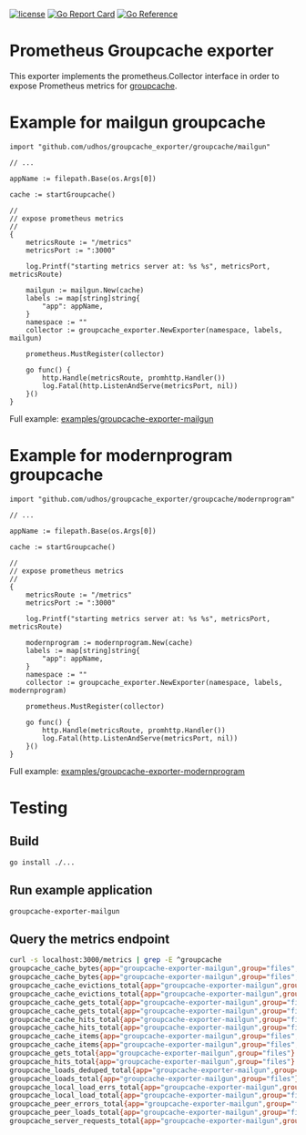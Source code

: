 [![license](http://img.shields.io/badge/license-MIT-blue.svg)](https://github.com/udhos/groupcache_exporter/blob/main/LICENSE)
[![Go Report Card](https://goreportcard.com/badge/github.com/udhos/groupcache_exporter)](https://goreportcard.com/report/github.com/udhos/groupcache_exporter)
[![Go Reference](https://pkg.go.dev/badge/github.com/udhos/groupcache_exporter.svg)](https://pkg.go.dev/github.com/udhos/groupcache_exporter)

# Prometheus Groupcache exporter

This exporter implements the prometheus.Collector interface in order to expose Prometheus metrics for [groupcache](https://github.com/golang/groupcache).

# Example for mailgun groupcache

```golang
import "github.com/udhos/groupcache_exporter/groupcache/mailgun"

// ...

appName := filepath.Base(os.Args[0])

cache := startGroupcache()

//
// expose prometheus metrics
//
{
    metricsRoute := "/metrics"
    metricsPort := ":3000"

    log.Printf("starting metrics server at: %s %s", metricsPort, metricsRoute)

    mailgun := mailgun.New(cache)
    labels := map[string]string{
        "app": appName,
    }
    namespace := ""
    collector := groupcache_exporter.NewExporter(namespace, labels, mailgun)

    prometheus.MustRegister(collector)

    go func() {
        http.Handle(metricsRoute, promhttp.Handler())
        log.Fatal(http.ListenAndServe(metricsPort, nil))
    }()
}
```

Full example: [examples/groupcache-exporter-mailgun](examples/groupcache-exporter-mailgun)

# Example for modernprogram groupcache

```golang
import "github.com/udhos/groupcache_exporter/groupcache/modernprogram"

// ...

appName := filepath.Base(os.Args[0])

cache := startGroupcache()

//
// expose prometheus metrics
//
{
    metricsRoute := "/metrics"
    metricsPort := ":3000"

    log.Printf("starting metrics server at: %s %s", metricsPort, metricsRoute)

    modernprogram := modernprogram.New(cache)
    labels := map[string]string{
        "app": appName,
    }
    namespace := ""
    collector := groupcache_exporter.NewExporter(namespace, labels, modernprogram)

    prometheus.MustRegister(collector)

    go func() {
        http.Handle(metricsRoute, promhttp.Handler())
        log.Fatal(http.ListenAndServe(metricsPort, nil))
    }()
}
```

Full example: [examples/groupcache-exporter-modernprogram](examples/groupcache-exporter-modernprogram)

# Testing

## Build

    go install ./...

## Run example application

    groupcache-exporter-mailgun

## Query the metrics endpoint

```bash
curl -s localhost:3000/metrics | grep -E ^groupcache
groupcache_cache_bytes{app="groupcache-exporter-mailgun",group="files",type="hot"} 0
groupcache_cache_bytes{app="groupcache-exporter-mailgun",group="files",type="main"} 2954
groupcache_cache_evictions_total{app="groupcache-exporter-mailgun",group="files",type="hot"} 0
groupcache_cache_evictions_total{app="groupcache-exporter-mailgun",group="files",type="main"} 1
groupcache_cache_gets_total{app="groupcache-exporter-mailgun",group="files",type="hot"} 4
groupcache_cache_gets_total{app="groupcache-exporter-mailgun",group="files",type="main"} 16
groupcache_cache_hits_total{app="groupcache-exporter-mailgun",group="files",type="hot"} 0
groupcache_cache_hits_total{app="groupcache-exporter-mailgun",group="files",type="main"} 12
groupcache_cache_items{app="groupcache-exporter-mailgun",group="files",type="hot"} 0
groupcache_cache_items{app="groupcache-exporter-mailgun",group="files",type="main"} 1
groupcache_gets_total{app="groupcache-exporter-mailgun",group="files"} 14
groupcache_hits_total{app="groupcache-exporter-mailgun",group="files"} 12
groupcache_loads_deduped_total{app="groupcache-exporter-mailgun",group="files"} 2
groupcache_loads_total{app="groupcache-exporter-mailgun",group="files"} 2
groupcache_local_load_errs_total{app="groupcache-exporter-mailgun",group="files"} 0
groupcache_local_load_total{app="groupcache-exporter-mailgun",group="files"} 2
groupcache_peer_errors_total{app="groupcache-exporter-mailgun",group="files"} 0
groupcache_peer_loads_total{app="groupcache-exporter-mailgun",group="files"} 0
groupcache_server_requests_total{app="groupcache-exporter-mailgun",group="files"} 0
```

